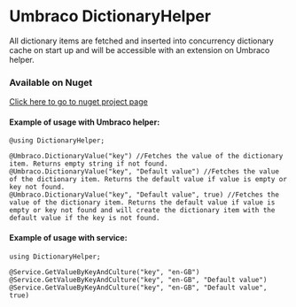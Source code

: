 # Umbraco DictionaryHelper

All dictionary items are fetched and inserted into concurrency dictionary cache on start up and will be accessible with an extension on Umbraco helper.

### Available on Nuget
[Click here to go to nuget project page](https://www.nuget.org/packages/Vettvangur.DictionaryHelper/)

#### Example of usage with Umbraco helper:

```
@using DictionaryHelper;

@Umbraco.DictionaryValue("key") //Fetches the value of the dictionary item. Returns empty string if not found.
@Umbraco.DictionaryValue("key", "Default value") //Fetches the value of the dictionary item. Returns the default value if value is empty or key not found.
@Umbraco.DictionaryValue("key", "Default value", true) //Fetches the value of the dictionary item. Returns the default value if value is empty or key not found and will create the dictionary item with the default value if the key is not found.

```

#### Example of usage with service:

```
using DictionaryHelper;

@Service.GetValueByKeyAndCulture("key", "en-GB") 
@Service.GetValueByKeyAndCulture("key", "en-GB", "Default value") 
@Service.GetValueByKeyAndCulture("key", "en-GB", "Default value", true)

```
